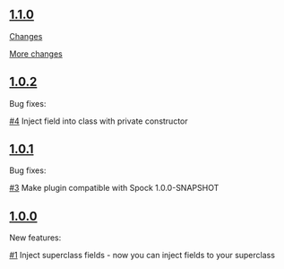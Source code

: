 [1.1.0](https://github.com/marcingrzejszczak/spock-subjects-collaborators-extension/tree/1.1.0)
-----
[Changes](https://github.com/marcingrzejszczak/spock-subjects-collaborators-extension/pulls?q=is%3Apr+is%3Aclosed+milestone%3A1.1.0)

[More changes](https://github.com/marcingrzejszczak/spock-subjects-collaborators-extension/issues?q=is%3Aclosed+milestone%3A1.1.0+is%3Aissue)

[1.0.2](https://github.com/marcingrzejszczak/spock-subjects-collaborators-extension/tree/1.0.2)
-----
Bug fixes:

[#4](https://github.com/marcingrzejszczak/spock-subjects-collaborators-extension/issues/4) Inject field into class with private constructor

[1.0.1](https://github.com/marcingrzejszczak/spock-subjects-collaborators-extension/tree/1.0.1)
-----
Bug fixes:

[#3](https://github.com/marcingrzejszczak/spock-subjects-collaborators-extension/issues/3) Make plugin compatible with Spock 1.0.0-SNAPSHOT


[1.0.0](https://github.com/marcingrzejszczak/spock-subjects-collaborators-extension/tree/1.0.0)
-----
New features:

[#1](https://github.com/marcingrzejszczak/spock-subjects-collaborators-extension/issues/1) Inject superclass fields - now you can inject fields to your superclass
